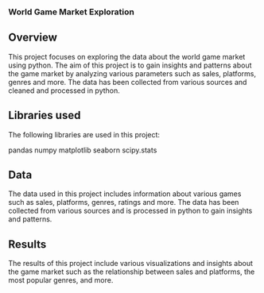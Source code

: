 ### World Game Market Exploration
## Overview
This project focuses on exploring the data about the world game market using python. The aim of this project is to gain insights and patterns about the game market by analyzing various parameters such as sales, platforms, genres and more. The data has been collected from various sources and cleaned and processed in python.

## Libraries used
The following libraries are used in this project:

pandas
numpy
matplotlib
seaborn
scipy.stats
## Data
The data used in this project includes information about various games such as sales, platforms, genres, ratings and more. The data has been collected from various sources and is processed in python to gain insights and patterns.

## Results
The results of this project include various visualizations and insights about the game market such as the relationship between sales and platforms, the most popular genres, and more.
